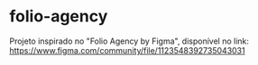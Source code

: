 # folio-agency
Projeto inspirado no "Folio Agency by Figma", disponível no link: https://www.figma.com/community/file/1123548392735043031
